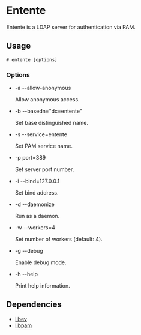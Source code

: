 Entente
=======

Entente is a LDAP server for authentication via PAM.

Usage
-----

```
# entente [options]
```

### Options

* -a --allow-anonymous

  Allow anonymous access.

* -b --basedn="dc=entente"

  Set base distinguished name.

* -s --service=entente

  Set PAM service name.

* -p port=389

  Set server port number.

* -i --bind=127.0.0.1

  Set bind address.

* -d --daemonize

  Run as a daemon.

* -w --workers=4

  Set number of workers (default: 4).

* -g --debug

  Enable debug mode.

* -h --help

  Print help information.

Dependencies
------------

* [libev](http://software.schmorp.de/pkg/libev.html)
* [libpam](http://www.kernel.org/pub/linux/libs/pam/)

